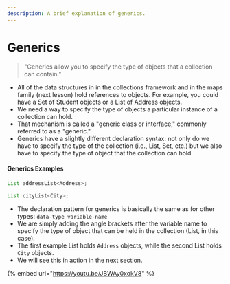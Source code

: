 ```yaml
---
description: A brief explanation of generics.
---
```


# Generics

> "Generics allow you to specify the type of objects that a collection can contain."

* All of the data structures in in the collections framework and in the maps family \(next lesson\) hold references to objects. For example, you could have a Set of Student objects or a List of Address objects.
* We need a way to specify the type of objects a particular instance of a collection can hold.
* That mechanism is called a "generic class or interface," commonly referred to as a "generic."
* Generics have a slightly different declaration syntax: not only do we have to specify the type of the collection \(i.e., List, Set, etc.\) but we also have to specify the type of object that the collection can hold.

#### Generics Examples

```java
List addressList<Address>;

List cityList<City>;
```

* The declaration pattern for generics is basically the same as for other types: `data-type variable-name` 
* We are simply adding the angle brackets after the variable name to specify the type of object that can be held in the collection \(List, in this case\).
* The first example List holds `Address` objects, while the second List holds `City` objects.
* We will see this in action in the next section.

{% embed url="https://youtu.be/JBWAy0xokV8" %}

